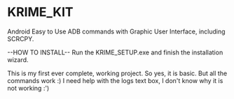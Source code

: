 # KRIME_KIT
Android Easy to Use ADB commands with Graphic User Interface, including SCRCPY.

--HOW TO INSTALL--
Run the KRIME_SETUP.exe and finish the installation wizard.

This is my first ever complete, working project. So yes, it is basic. But all the commands work :)
I need help with the logs text box, I don't know why it is not working :')

